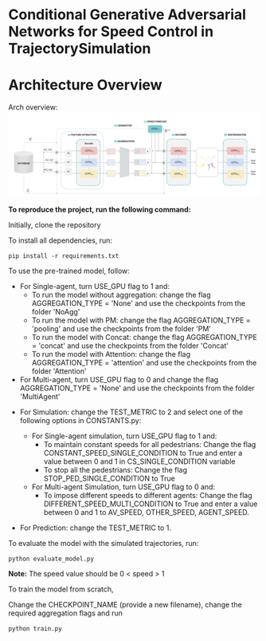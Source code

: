 # **Conditional Generative Adversarial Networks for Speed Control in TrajectorySimulation**

# Architecture Overview
Arch overview:
![Architecture](./figures/arch.png)

**To reproduce the project, run the following command:**

Initially, clone the repository

To install all dependencies, run:
````
pip install -r requirements.txt
````

To use the pre-trained model, follow:
- For Single-agent, turn USE_GPU flag to 1 and: 
    - To run the model without aggregation: change the flag AGGREGATION_TYPE = 'None' and use the checkpoints from the folder 'NoAgg'
    - To run the model with PM: change the flag AGGREGATION_TYPE = 'pooling' and use the checkpoints from the folder 'PM'
    - To run the model with Concat: change the flag AGGREGATION_TYPE = 'concat' and use the checkpoints from the folder 'Concat'
    - To run the model with Attention: change the flag AGGREGATION_TYPE = 'attention' and use the checkpoints from the folder 'Attention'
- For Multi-agent, turn USE_GPU flag to 0 and change the flag AGGREGATION_TYPE = 'None' and use the checkpoints from the folder 'MultiAgent'


* For Simulation: change the TEST_METRIC to 2 and select one of the following options in CONSTANTS.py:
    * For Single-agent simulation, turn USE_GPU flag to 1 and:
        * To maintain constant speeds for all pedestrians: Change the flag CONSTANT_SPEED_SINGLE_CONDITION to True and enter a value between 0 and 1 in CS_SINGLE_CONDITION variable
        * To stop all the pedestrians: Change the flag STOP_PED_SINGLE_CONDITION to True
    * For Multi-agent Simulation, turn USE_GPU flag to 0 and:
        * To impose different speeds to different agents: Change the flag DIFFERENT_SPEED_MULTI_CONDITION to True and enter a value between 0 and 1 to AV_SPEED, OTHER_SPEED, AGENT_SPEED. 

* For Prediction: change the TEST_METRIC to 1.

To evaluate the model with the simulated trajectories, run:
````
python evaluate_model.py
````

**Note:** The speed value should be 0 < speed > 1

To train the model from scratch, 

Change the CHECKPOINT_NAME (provide a new filename), change the required aggregation flags and run    
````
python train.py
````